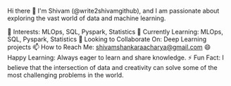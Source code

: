 Hi there 👋
I'm Shivam (@write2shivamgithub), and I am passionate about exploring the vast world of data and machine learning.

👀 Interests: MLOps, SQL, Pyspark, Statistics
🌱 Currently Learning: MLOps, SQL, Pyspark, Statistics
💞️ Looking to Collaborate On: Deep Learning projects
📫 How to Reach Me: shivamshankaraacharya@gmail.com
😄 Happy Learning: Always eager to learn and share knowledge.
⚡ Fun Fact: I believe that the intersection of data and creativity can solve some of the most challenging problems in the world.
<!---
write2shivamgithub/write2shivamgithub is a ✨ special ✨ repository because its `README.md` (this file) appears on your GitHub profile.
You can click the Preview link to take a look at your changes.
--->
